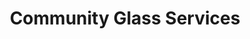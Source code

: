 ---
title: "Community Glass Services"
url: /south-park-township/community-glass-services/
shop: car repair
---